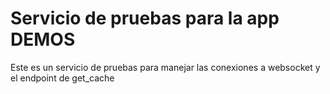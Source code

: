 # Servicio de pruebas para la app DEMOS

Este es un servicio de pruebas para manejar las conexiones a websocket y el endpoint de get_cache